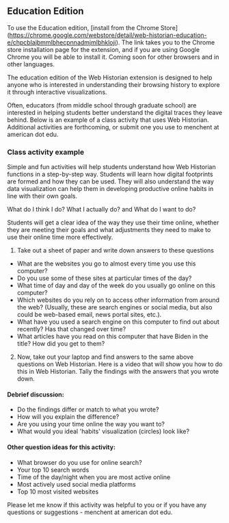 ## Education Edition

To use the Education edition, [install from the Chrome Store]
(https://chrome.google.com/webstore/detail/web-historian-education-e/chpcblajbmmlbhecpnnadmjmlbhkloji). 
The link takes you to the Chrome store installation page for the extension, and if you are using 
Google Chrome you will be able to install it. Coming soon for other browsers and in other languages.

The education edition of the Web Historian extension is designed to help anyone who is interested 
in understanding their browsing history to explore it through interactive visualizations. 

Often, educators (from middle school through graduate school) are interested in helping students 
better understand the digital traces they leave behind. Below is an example of a class activity
that uses Web Historian. Additional activities are forthcoming, or submit one you use to menchent at american dot edu. 

### Class activity example

Simple and fun activities will help students understand how Web Historian functions in a 
step-by-step way. Students will learn how digital footprints are formed and how they can be 
used. They will also understand the way data visualization can help them in developing productive 
online habits in line with their own goals.

What do I think I do? What I actually do? and What do I want to do?

Students will get a clear idea of the way they use their time online, whether they are meeting their 
goals and what adjustments they need to make to use their online time more effectively.

1. Take out a sheet of paper and write down answers to these questions
- What are the websites you go to almost every time you use this computer?
- Do you use some of these sites at particular times of the day?
- What time of day and day of the week do you usually go online on this computer?
- Which websites do you rely on to access other information from around the web? (Usually, these are search engines or social media, but also could be web-based email, news portal sites, etc.).
- What have you used a search engine on this computer to find out about recently? Has that changed over time?
- What articles have you read on this computer that have Biden in the title? How did you get to them?

2. Now, take out your laptop and find answers to the same above questions on Web Historian. Here is a video that will show you how to do this in Web Historian. Tally the findings with the answers that you wrote down.

#### Debrief discussion:

- Do the findings differ or match to what you wrote?
- How will you explain the difference?
- Are you using your time online the way you want to?
- What would you ideal 'habits' visualization (circles) look like?

#### Other question ideas for this activity:

- What browser do you use for online search?
- Your top 10 search words
- Time of the day/night when you are most active online
- Most actively used social media platforms
- Top 10 most visited websites

Please let me know if this activity was helpful to you or if you have any questions or suggestions - menchent at american dot edu.